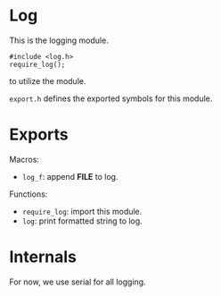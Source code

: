 # Log

This is the logging module.

```
#include <log.h>
require_log();
```
to utilize the module.

`export.h` defines the exported symbols for this module.

# Exports

Macros:
- `log_f`: append __FILE__ to log.

Functions:
- `require_log`: import this module.
- `log`: print formatted string to log.

# Internals

For now, we use serial for all logging.
